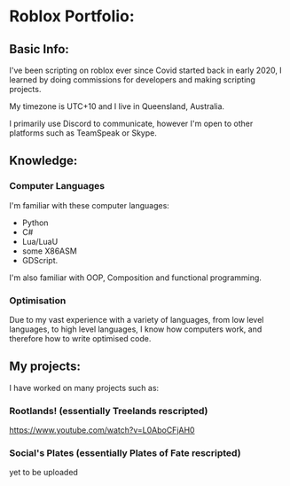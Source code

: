 # Roblox Portfolio:


## Basic Info:
I've been scripting on roblox ever since Covid started back in early 2020, I learned by doing commissions for developers and making scripting projects.

My timezone is UTC+10 and I live in Queensland, Australia.

I primarily use Discord to communicate, however I'm open to other platforms such as TeamSpeak or Skype.


## Knowledge:

### Computer Languages
  I'm familiar with these computer languages:

  - Python
  - C#
  - Lua/LuaU
  - some X86ASM
  - GDScript.


  I'm also familiar with OOP, Composition and functional programming.
  
### Optimisation

Due to my vast experience with a variety of languages, from low level languages, to high level languages, I know how computers work, and therefore how to write optimised code.


## My projects:
I have worked on many projects such as:

### Rootlands! (essentially Treelands rescripted)
https://www.youtube.com/watch?v=L0AboCFjAH0

### Social's Plates (essentially Plates of Fate rescripted)
yet to be uploaded


